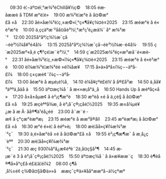     09:30 é¦¬äº¤éï¸°æ¾³éChillå¥½ç©    18:05 éæ­åææè å TDM æ°è¦é»    19:00 æ¾³è¦æ°è å å¤©æ°£å ±å    22:30 åé»åæ¾³è¦ç¸±æ©«ï¸°ç«¶å¥ç¾¤è±2025    23:15 æéæ°è å é«è²æ°è    10:00 ä¸ççäºæ´²åå¤åè³½ï¸°æ²ç¹é¿æä¼¯ å° æ¾³æ´²    12:00 2025å°åº¦ç¾½æ¯çå¬éè³½ï¼å¥³é4å¼·    13:15 2025å°åº¦ç¾½æ¯çå¬éè³½ï¼æ··é4å¼·    19:55 ç´æ­2025æº«å¸é ç¶²çé¦æ¨è³½ï¸°    14:59 ç´æ­2025æ¾³éç«æ³æå¨é«æè­°    22:31 åé»åæ¾³è¦ç¸±æ©«ï¼ç«¶å¥ç¾¤è±2025    23:15 æéæ°è å é«è²æ°è    10:00 èï¼æ¾³è¦æ¾³éé »éï¼åæ­¥    17:15 å»ä»åªå±ï¼ç¬¬äºå­£ï¼    18:00 ç±çæé¢¨ï¼ç¬¬äºå­£ï¼    13:00 åéæ°è å æµè¡é½å¸    14:10 è¼å¥çºé£éIV å å®£å³æ    14:50 ä¸åå¥³äººä¸åãå ã    15:50 äº¤æç¾å ´ å æ«»æ¡å°ä¸¸å­    16:50 Hands Up å æèªåç«å»    17:20 å±å±åµæ¢ å è²¡ç¶æ°è    18:30 æ°èå ±é å ä¸çè§ å å¤©æ°£å ±å    19:25 æçèªªå¾æ¸ å è²¡å¯ç®¡çåè¦½2025    19:35 æ±å¼µè¥¿æ å æ Â· åå®¶ä¹éå¿éé    23:00 å¨æ¨é ­æ¢ å ç°çæ°èæªæ¡    23:15 æéæ°è å ææ³å®åII    23:45 æ°èæªæ¡ å å¤©æ°£å ±å    16:30 æ°é é»è¦ å èéº»è¡    18:00 æè¦åå»ç¥ï¼æ¾³æ´²ç¯    19:30 ä¸é»åæ°èå ±é å å¤©æ°£å ±å    19:55 è²¡ç¶æ¶æ¯ å æ¸å¿ç´èªª    20:30 æè¦åå»ç¥ï¼æ¾³æ´²ç¯    21:30 æç 930ï¼å°å¿æ¢éªè¨2ä¸å¤ç§å³¶    14:45 æ­¡æ¨é 3 å è²¡å¯ç®¡çåè¦½2025    15:50 äº¤æç¾å ´ å ä»æ¥ææ¨ç    18:30 è¶èå®¶å»å°ç£å·é£â¦â¦è­ï¼2    08:00 ç¶å¸å½±é¢ ç¾©å¤§å©ä»»å    ææç¯ç®ä»¥åå°ææ°å¬ä½çºæº
